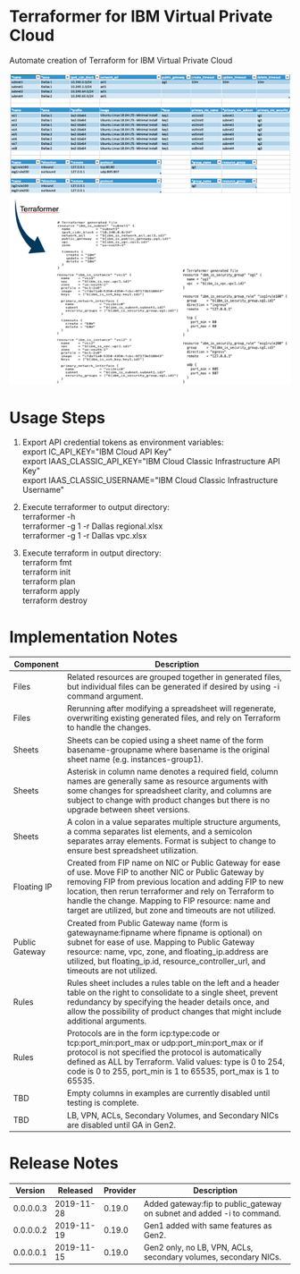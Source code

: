 # Terraformer for IBM Virtual Private Cloud

Automate creation of Terraform for IBM Virtual Private Cloud

![TerraformerExample](/images/terraformerexample.png)

# Usage Steps

1. Export API credential tokens as environment variables:\
export IC_API_KEY="IBM Cloud API Key"\
export IAAS_CLASSIC_API_KEY="IBM Cloud Classic Infrastructure API Key"\
export IAAS_CLASSIC_USERNAME="IBM Cloud Classic Infrastructure Username"

2. Execute terraformer to output directory:\
terraformer -h\
terraformer -g 1 -r Dallas regional.xlsx\
terraformer -g 1 -r Dallas vpc.xlsx

3. Execute terraform in output directory:\
terraform fmt\
terraform init\
terraform plan\
terraform apply\
terraform destroy
 
# Implementation Notes

| Component | Description |
| --- | --- |
| Files | Related resources are grouped together in generated files, but individual files can be generated if desired by using -i command argument. |
| Files | Rerunning after modifying a spreadsheet will regenerate, overwriting existing generated files, and rely on Terraform to handle the changes. |
| Sheets | Sheets can be copied using a sheet name of the form basename-groupname where basename is the original sheet name (e.g. instances-group1). |
| Sheets | Asterisk in column name denotes a required field, column names are generally same as resource arguments with some changes for spreadsheet clarity, and columns are subject to change with product changes but there is no upgrade between sheet versions. |
| Sheets | A colon in a value separates multiple structure arguments, a comma separates list elements, and a semicolon separates array elements.  Format is subject to change to ensure best spreadsheet utilization.
| Floating IP | Created from FIP name on NIC or Public Gateway for ease of use.  Move FIP to another NIC or Public Gateway by removing FIP from previous location and adding FIP to new location, then rerun terraformer and rely on Terraform to handle the change.  Mapping to FIP resource: name and target are utilized, but zone and timeouts are not utilized. |
| Public Gateway | Created from Public Gateway name (form is gatewayname:fipname where fipname is optional) on subnet for ease of use.  Mapping to Public Gateway resource: name, vpc, zone, and floating_ip.address are utilized, but floating_ip.id, resource_controller_url, and timeouts are not utilized. |
| Rules | Rules sheet includes a rules table on the left and a header table on the right to consolidate to a single sheet, prevent redundancy by specifying the header details once, and allow the possibility of product changes that might include additional arguments. |
| Rules | Protocols are in the form icp:type:code or tcp:port_min:port_max or udp:port_min:port_max or if protocol is not specified the protocol is automatically defined as ALL by Terraform. Valid values: type is 0 to 254, code is 0 to 255, port_min is 1 to 65535, port_max is 1 to 65535. |
| TBD | Empty columns in examples are currently disabled until testing is complete. |
| TBD | LB, VPN, ACLs, Secondary Volumes, and Secondary NICs are disabled until GA in Gen2. |

# Release Notes

| Version | Released | Provider | Description |
| --- | --- | --- | --- |
| 0.0.0.0.3 | 2019-11-28 | 0.19.0 | Added gateway:fip to public_gateway on subnet and added -i to command. |
| 0.0.0.0.2 | 2019-11-19 | 0.19.0 | Gen1 added with same features as Gen2. |
| 0.0.0.0.1 | 2019-11-15 | 0.19.0 | Gen2 only, no LB, VPN, ACLs, secondary volumes, secondary NICs. |
